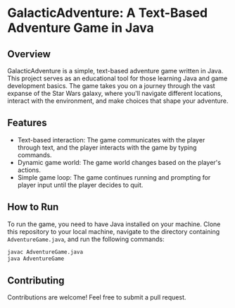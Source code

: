 # GalacticAdventure: A Text-Based Adventure Game in Java

## Overview

GalacticAdventure is a simple, text-based adventure game written in Java. This project serves as an educational tool for those learning Java and game development basics. The game takes you on a journey through the vast expanse of the Star Wars galaxy, where you'll navigate different locations, interact with the environment, and make choices that shape your adventure.

## Features

- Text-based interaction: The game communicates with the player through text, and the player interacts with the game by typing commands.
- Dynamic game world: The game world changes based on the player's actions.
- Simple game loop: The game continues running and prompting for player input until the player decides to quit.

## How to Run

To run the game, you need to have Java installed on your machine. Clone this repository to your local machine, navigate to the directory containing `AdventureGame.java`, and run the following commands:

```bash
javac AdventureGame.java
java AdventureGame
```

## Contributing

Contributions are welcome! Feel free to submit a pull request.
